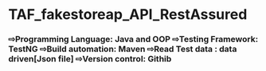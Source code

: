 <h1> TAF_fakestoreap_API_RestAssured</h1>

<h3>
  ⇨Programming Language: Java and OOP
  ⇨Testing Framework: TestNG
  ⇨Build automation: Maven
  ⇨Read Test data : data driven[Json file]
  ⇨Version control: Githib
</h3>
